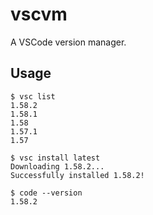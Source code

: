 # vscvm

A VSCode version manager.

## Usage

```console
$ vsc list
1.58.2
1.58.1
1.58
1.57.1
1.57

$ vsc install latest
Downloading 1.58.2...
Successfully installed 1.58.2!

$ code --version
1.58.2
```
